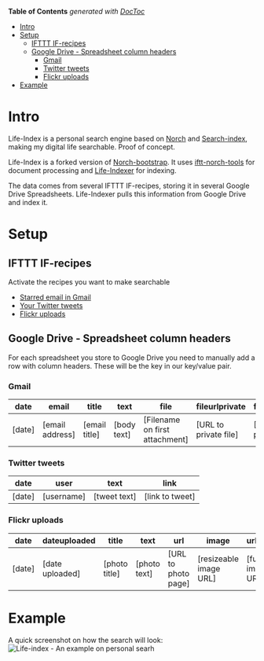 **Table of Contents**  *generated with [DocToc](http://doctoc.herokuapp.com/)*

- [Intro](#)
- [Setup](#)
	- [IFTTT IF-recipes](#)
	- [Google Drive - Spreadsheet column headers](#)
		- [Gmail](#)
		- [Twitter tweets](#)
		- [Flickr uploads](#)
- [Example](#)
 

# Intro

Life-Index is a personal search engine based on [Norch](https://github.com/fergiemcdowall/norch) and [Search-index](https://github.com/fergiemcdowall/search-index), making my digital life searchable. Proof of concept.

Life-Index is a forked version of [Norch-bootstrap](https://github.com/fergiemcdowall/norch-bootstrap). It uses [iftt-norch-tools](https://github.com/eklem/iftt-norch-tools) for document processing and [Life-Indexer](https://github.com/eklem/life-indexer) for indexing.

The data comes from several IFTTT IF-recipes, storing it in several Google Drive Spreadsheets. Life-Indexer pulls this information from Google Drive and index it.

# Setup
## IFTTT IF-recipes
Activate the recipes you want to make searchable
* [Starred email in Gmail](https://ifttt.com/recipes/283693-lifeindex-searchable-gmail)
* [Your Twitter tweets](https://ifttt.com/recipes/283696-lifeindex-searchable-tweets)
* [Flickr uploads](https://ifttt.com/recipes/283697-lifeindex-searchable-flickr-uploads)

## Google Drive - Spreadsheet column headers
For each spreadsheet you store to Google Drive you need to manually add a row with column headers. These will be the key in our key/value pair.

### Gmail
date | email | title | text | file | fileurlprivate | fileurlpublic
---- | ----- | ----- | ---- | ---- | -------------- | -------------
[date] | [email address] | [email title] | [body text] | [Filename on first attachment] | [URL to private file] | [URL to public file]

### Twitter tweets
date | user | text | link
---- | ---- | ---- | ---- 
[date] | [username] | [tweet text] | [link to tweet]

### Flickr uploads
date | dateuploaded | title | text | url | image | urlimage | tags
---- | ---- | ---- | ---- | ---- | ---- | ---- | ---- 
[date] | [date uploaded] | [photo title] | [photo text] | [URL to photo page] | [resizeable image URL] | [full size image URL] | [tags list, comma separated]

# Example
A quick screenshot on how the search will look:
![Life-index - An example on personal searh](https://cloud.githubusercontent.com/assets/236656/7343405/8e55cf8a-ecc1-11e4-9906-a410ea108cbf.png)
